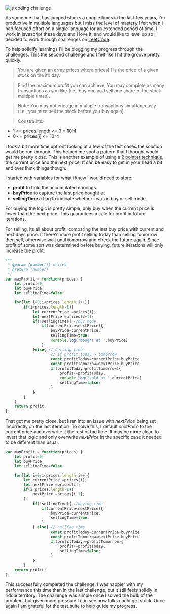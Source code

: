 ![js coding challenge](http://www.brendanconnolly.net/wp-content/uploads/2021/07/JavaScript-Coding-Challenge.png)

As someone that has jumped stacks a couple times in the last few years, I'm productive in multiple languages but I miss the level of mastery I felt when I had focused effort on a single language for an extended period of time. I work in javascript these days and I love it, and would like to level up so I decided to work through challenges on [LeetCode](https://leetcode.com). 

To help solidify learnings I'll be blogging my progress through the challenges. This the second challenge and I felt like I hit the groove pretty quickly.  

> You are given an array prices where prices[i] is the price of a given stock on the ith day.

> Find the maximum profit you can achieve. You may complete as many transactions as you like (i.e., buy one and sell one share of the stock multiple times).

> Note: You may not engage in multiple transactions simultaneously (i.e., you must sell the stock before you buy again).

> Constraints:
- 1 <= prices.length <= 3 * 10^4
- 0 <= prices[i] <= 10^4


I took a bit more time upfront looking at a few of the test cases the solution would be run through. This helped me spot a pattern that I thought would get me pretty close. This is another example of using a [2 pointer technique](https://algodaily.com/lessons/using-the-two-pointer-technique), the current price and the next price. It can be easy to get in your head a bit and over think things though.

I started with variables for what i knew I would need to store:
- **profit** to hold the accumulated earnings
- **buyPrice** to capture the last price bought at
- **sellingTime** a flag to indicate whether I was in buy or sell mode.

For buying the logic is pretty simple, only buy when the current price is lower than the next price. This guarantees a sale for profit in future iterations. 

For selling, its all about profit, comparing the last buy price with current and next days price. If there's more profit selling today than selling tomorrow then sell, otherwise wait until tomorrow and check the future again. Since profit of some sort was determined before buying, future iterations will only increase the profit. 

```js
/**
 * @param {number[]} prices
 * @return {number}
 */
var maxProfit = function(prices) {
    let profit=0;
    let buyPrice;
    let sellingTime=false;   

    for(let i=0;i<prices.length;i++){       
        if(i<prices.length-1){
            let currentPrice =prices[i];
            let nextPrice =prices[i+1];
            if(!sellingTime){ //buy mode
                if(currentPrice<nextPrice){
                    buyPrice=currentPrice;
                    sellingTime=true;
                    console.log("bought at ",buyPrice)
                }
            }else{ // selling time
                    // if profit today > tomorrow 
                    const profitToday=currentPrice-buyPrice
                    const profitTomorrow=nextPrice-buyPrice
                    if(profitToday>profitTomorrow){
                        profit+=profitToday;
                        console.log("sold at ",currentPrice)
                        sellingTime=false;
                    }
            }
        }
    }
    return profit;
};
```

That got me pretty close, but I ran into an issue with *nextPrice* being set incorrectly on the last iteration. To solve this, I default *nextPrice* to the current price and overwrite it the rest of the time. It may be more clear, to invert that logic and only overwrite *nextPrice* in the specific case it needed to be different than usual. 

```js
var maxProfit = function(prices) {
    let profit=0;
    let buyPrice;
    let sellingTime=false;

    for(let i=0;i<prices.length;i++){
        let currentPrice =prices[i];
        let nextPrice =prices[i];
        if(i<prices.length-1){
            nextPrice =prices[i+1];
        } 
            if(!sellingTime){ //buying time
                if(currentPrice<nextPrice){
                    buyPrice=currentPrice;
                    sellingTime=true;
                }
            } else{ // selling time
                    const profitToday=currentPrice-buyPrice
                    const profitTomorrow=nextPrice-buyPrice
                    if(profitToday>=profitTomorrow){
                        profit+=profitToday;
                        sellingTime=false;
                    }
            }
        }
    return profit;
};
```
This successfully completed the challenge. I was happier with my performance this time than in the last challenge, but it still feels solidly in riddle territory. The challenge was simple once I solved the bulk of the problem, but given more pressure I can see how folks could get stuck. Once again I am grateful for the test suite to help guide my progress. 
